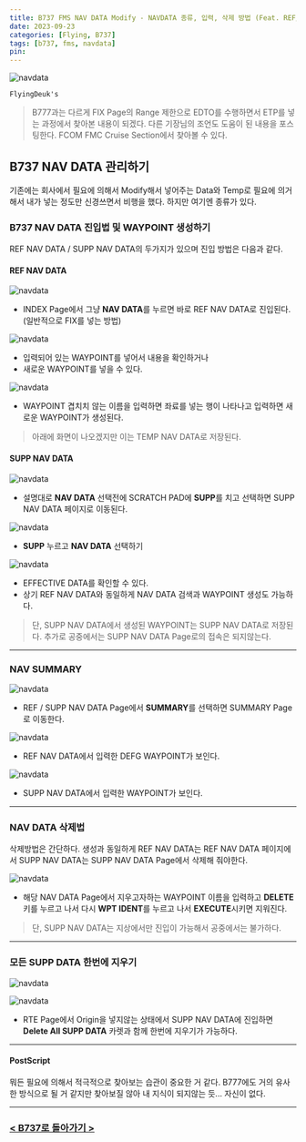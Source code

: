 ```yaml
---
title: B737 FMS NAV DATA Modify - NAVDATA 종류, 입력, 삭제 방법 (Feat. REF/SUPP NAVDATA) <2023.9.23 Updated>
date: 2023-09-23
categories: [Flying, B737]
tags: [b737, fms, navdata]
pin:
---
```


![navdata](/img/flying/b737/navdata15.jpg)

`FlyingDeuk's`
> B777과는 다르게 FIX Page의 Range 제한으로 EDTO를 수행하면서 ETP를 넣는 과정에서 찾아본 내용이 되겠다. 다른 기장님의 조언도 도움이 된 내용을 포스팅한다. FCOM FMC Cruise Section에서 찾아볼 수 있다. 


## B737 NAV DATA 관리하기
기존에는 회사에서 필요에 의해서 Modify해서 넣어주는 Data와 Temp로 필요에 의거해서 내가 넣는 정도만 신경쓰면서 비행을 했다. 하지만 여기엔 종류가 있다. 

### B737 NAV DATA 진입법 및 WAYPOINT 생성하기
REF NAV DATA / SUPP NAV DATA의 두가지가 있으며 진입 방법은 다음과 같다. 

#### REF NAV DATA

![navdata](/img/flying/b737/navdata12.jpg)
- INDEX Page에서 그냥 **NAV DATA**를 누르면 바로 REF NAV DATA로 진입된다. (일반적으로 FIX를 넣는 방법)

![navdata](/img/flying/b737/navdata13.jpg)
- 입력되어 있는 WAYPOINT를 넣어서 내용을 확인하거나
- 새로운 WAYPOINT를 넣을 수 있다. 

![navdata](/img/flying/b737/navdata6.jpg)
- WAYPOINT 겹치치 않는 이름을 입력하면 좌료를 넣는 행이 나타나고 입력하면 새로운 WAYPOINT가 생성된다. 

> 아래에 화면이 나오겠지만 이는 TEMP NAV DATA로 저장된다. 

#### SUPP NAV DATA

![navdata](/img/flying/b737/navdata7.jpg)
- 설명대로 **NAV DATA** 선택전에 SCRATCH PAD에 **SUPP**를 치고 선택하면 SUPP NAV DATA 페이지로 이동된다. 

![navdata](/img/flying/b737/navdata1.jpg)
- **SUPP** 누르고 **NAV DATA** 선택하기

![navdata](/img/flying/b737/navdata2.jpg)
- EFFECTIVE DATA를 확인할 수 있다. 
- 상기 REF NAV DATA와 동일하게 NAV DATA 검색과 WAYPOINT 생성도 가능하다. 

> 단, SUPP NAV DATA에서 생성된 WAYPOINT는 SUPP NAV DATA로 저장된다. 추가로 공중에서는 SUPP NAV DATA Page로의 접속은 되지않는다.  

-----------------

### NAV SUMMARY

![navdata](/img/flying/b737/navdata8.jpg)
- REF / SUPP NAV DATA Page에서 **SUMMARY**를 선택하면 SUMMARY Page로 이동한다. 

![navdata](/img/flying/b737/navdata11.jpg)
- REF NAV DATA에서 입력한 DEFG WAYPOINT가 보인다. 

![navdata](/img/flying/b737/navdata4.jpg)
- SUPP NAV DATA에서 입력한 WAYPOINT가 보인다. 

-------------

### NAV DATA 삭제법
삭제방법은 간단하다. 생성과 동일하게 REF NAV DATA는 REF NAV DATA 페이지에서 SUPP NAV DATA는 SUPP NAV DATA Page에서 삭제해 줘야한다. 

![navdata](/img/flying/b737/navdata5.jpg)
- 해당 NAV DATA Page에서 지우고자하는 WAYPOINT 이름을 입력하고 **DELETE**키를 누르고 나서 다시 **WPT IDENT**를 누르고 나서 **EXECUTE**시키면 지워진다. 

> 단, SUPP NAV DATA는 지상에서만 진입이 가능해서 공중에서는 불가하다. 

---------

### 모든 SUPP DATA 한번에 지우기


![navdata](/img/flying/b737/navdata10.jpg)

![navdata](/img/flying/b737/navdata14.jpg)
- RTE Page에서 Origin을 넣지않는 상태에서 SUPP NAV DATA에 진입하면 **Delete All SUPP DATA** 카렛과 함께 한번에 지우기가 가능하다. 

----------

#### PostScript
뭐든 필요에 의해서 적극적으로 찾아보는 습관이 중요한 거 같다. B777에도 거의 유사한 방식으로 될 거 같지만 찾아보질 않아 내 지식이 되지않는 듯... 자신이 없다. 

-------

### [< B737로 돌아가기 >](/categories/b737/)
